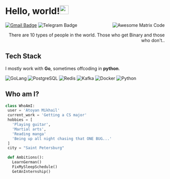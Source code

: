 <h1>Hello, world!<img src="https://media.giphy.com/media/hvRJCLFzcasrR4ia7z/giphy.gif" width="28px" height="28px"></h1> 

<img src = 'https://github.com/MarikIshtar007/MarikIshtar007/blob/master/images/matrix.gif' alt = 'Awesome Matrix Code' align='right'/>

[![Gmail Badge](https://img.shields.io/badge/-mikhail.atoyan@gmail.com-c14438?style=flat-square&logo=Gmail&logoColor=white&link=mailto:mikhail.atoyan@gmail.com)](mailto:mikhail.atoyan@gmail.com) ![Telegram Badge](https://img.shields.io/badge/-MihailAtoyan-blue?style=flat-square&logo=Telegram&logoColor=white&link=https://t.me/MihailAtoyan)

<div style="text-align: right">There are 10 types of people in the world. Those who get Binary and those who don't.. </div>

## Tech Stack

I mostly work with **Go**, sometimes offcoding in **python**.

![GoLang](https://img.shields.io/badge/-Golang-00ADD8?logo=go&logoColor=white)
![PostgreSQL](https://img.shields.io/badge/PostgreSQL-316192?logo=postgresql&logoColor=white)
![Redis](https://img.shields.io/badge/redis-%23DD0031.svg?logo=redis&logoColor=white)
![Kafka](https://img.shields.io/badge/-Kafka-231F20?logo=apache-kafka&logoColor=white)
![Docker](https://img.shields.io/badge/-Docker-2496ED?logo=docker&logoColor=white)
![Python](https://img.shields.io/badge/Python-316192?logo=python&logoColor=white)

 ## Who am I?
 ```python
class WhoAmI:
  user = 'Atoyan Mikhail'
  current_work = 'Getting a CS major'
  hobbies = [
    'Playing guitar',
    'Martial arts',
    'Reading manga'
    'Being up all night chasing that ONE BUG...'
  ]
  city = "Saint Petersburg"
  
  def Ambitions():
    LearnGerman()
    FixMySleepSchedule()
    GetAnInternship()

 ```
 
 
 

